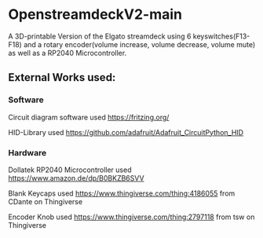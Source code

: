 # OpenstreamdeckV2-main
A 3D-printable Version of the Elgato streamdeck using 6 keyswitches(F13-F18) and a rotary encoder(volume increase, volume decrease, volume mute) as well as a RP2040 Microcontroller.


## External Works used:
### Software
Circuit diagram software used https://fritzing.org/

HID-Library used https://github.com/adafruit/Adafruit_CircuitPython_HID

### Hardware
Dollatek RP2040 Microcontroller used https://www.amazon.de/dp/B0BKZB6SVV

Blank Keycaps used https://www.thingiverse.com/thing:4186055 from CDante on Thingiverse

Encoder Knob used https://www.thingiverse.com/thing:2797118 from tsw on Thingiverse
